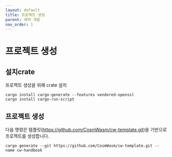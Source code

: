 ```yaml
---
layout: default
title: 프로젝트 생성
parent: 계약 개발
nav_order: 1
---
```


# 프로젝트 생성

## 설치crate

프로젝트 생성을 위해 crate 설치

```
cargo install cargo-generate --features vendored-openssl
cargo install cargo-run-script
```

## 프로젝트 생성

다음 명령은 템플릿(https://github.com/CosmWasm/cw-template.git)을 기반으로 프로젝트를 생성합니다.

```
cargo generate --git https://github.com/CosmWasm/cw-template.git --name cw-handbook

```
